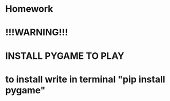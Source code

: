 # Homework

# !!!WARNING!!!

# INSTALL PYGAME TO PLAY

# to install write in terminal "pip install pygame"
